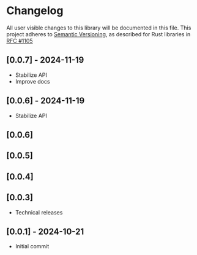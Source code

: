 # Changelog

All user visible changes to this library will be documented in this file.
This project adheres to [Semantic Versioning](http://semver.org/), as described
for Rust libraries in [RFC #1105](https://github.com/rust-lang/rfcs/blob/master/text/1105-api-evolution.md)

## [0.0.7] - 2024-11-19

* Stabilize API
* Improve docs

## [0.0.6] - 2024-11-19

* Stabilize API

## [0.0.6]
## [0.0.5]
## [0.0.4]
## [0.0.3]

* Technical releases

## [0.0.1] - 2024-10-21

* Initial commit